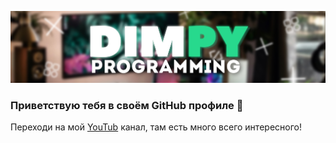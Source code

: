 [![Header](https://github.com/dshutrin/dshutrin/blob/main/dimpy_can%D1%8B%D0%B2%D0%B0%D0%B2%D0%B0vas2.jpg)](https://youtube.com/c/Фсоки)

### Приветствую тебя в своём GitHub профиле 👋


Переходи на мой [YouTub](https://www.youtube.com/channel/UCP5C_Wg2rL_uAJw8qrVxtLQ) канал, там есть много всего интересного!
